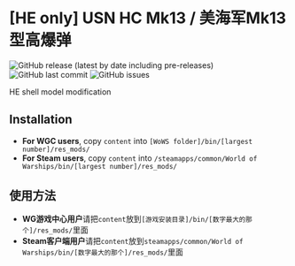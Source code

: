﻿# [HE only] USN HC Mk13 / 美海军Mk13型高爆弹

![GitHub release (latest by date including pre-releases)](https://img.shields.io/github/v/release/SEA-group/DanColle-USN-HC-Mk13?include_prereleases)
![GitHub last commit](https://img.shields.io/github/last-commit/SEA-group/DanColle-USN-HC-Mk13)
![GitHub issues](https://img.shields.io/github/issues-raw/SEA-group/DanColle-USN-HC-Mk13)

HE shell model modification

## Installation
* **For WGC users**, copy `content` into `[WoWS folder]/bin/[largest number]/res_mods/`
* **For Steam users**, copy `content` into `/steamapps/common/World of Warships/bin/[largest number]/res_mods/`

## 使用方法
* **WG游戏中心用户**请把`content`放到`[游戏安装目录]/bin/[数字最大的那个]/res_mods/`里面
* **Steam客户端用户**请把`content`放到`steamapps/common/World of Warships/bin/[数字最大的那个]/res_mods/`里面